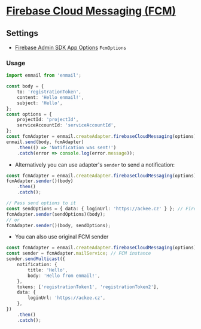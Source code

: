 # [Firebase Cloud Messaging (FCM)](https://firebase.google.com/docs/cloud-messaging)
## Settings

- [Firebase Admin SDK App Options](https://firebase.google.com/docs/reference/admin/node/admin.AppOptions) `FcmOptions`

### Usage

```typescript
import enmail from 'enmail';

const body = {
    to: 'registrationToken',
    content: 'Hello enmail!',
    subject: 'Hello',
};
const options = {
    projectId: 'projectId',
    serviceAccountId: 'serviceAccountId',
};
const fcmAdapter = enmail.createAdapter.firebaseCloudMessaging(options);
enmail.send(body, fcmAdapter)
    .then(() => 'Notification was sent!')
    .catch(error => console.log(error.message));
```

* Alternatively you can use adapter's `sender` to send a notification:

```typescript
const fcmAdapter = enmail.createAdapter.firebaseCloudMessaging(options);
fcmAdapter.sender()(body)
    .then()
    .catch();

// Pass send options to it
const sendOptions = { data: { loginUrl: 'https://ackee.cz' } }; // Firebase cloud messaging - admin.messaging.MulticastMessage
fcmAdapter.sender(sendOptions)(body);
// or
fcmAdapter.sender()(body, sendOptions);
```

* You can also use original FCM sender

```typescript
const fcmAdapter = enmail.createAdapter.firebaseCloudMessaging(options);
const sender = fcmAdapter.mailService; // FCM instance
sender.sendMulticast({
    notification: {
        title: 'Hello',
        body: 'Hello from enmail!',
    },
    tokens: ['registrationToken1', 'registrationToken2'],
    data: {
        loginUrl: 'https://ackee.cz',
    },
})
    .then()
    .catch();
```